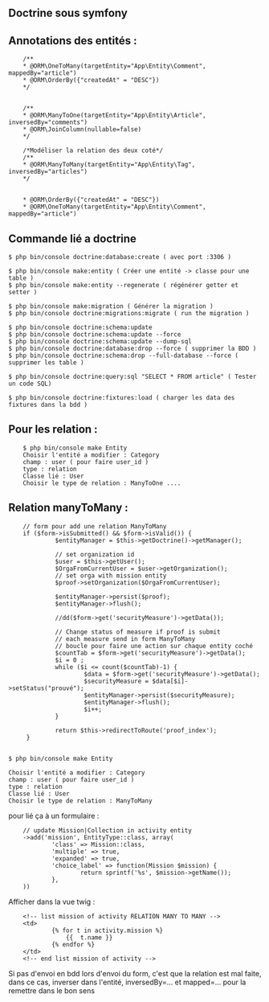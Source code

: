 ## Doctrine sous symfony


Annotations des entités  :
---------------------------


		/**
		* @ORM\OneToMany(targetEntity="App\Entity\Comment", mappedBy="article")
		* @ORM\OrderBy({"createdAt" = "DESC"})
		*/


		/**
		* @ORM\ManyToOne(targetEntity="App\Entity\Article", inversedBy="comments")
		* @ORM\JoinColumn(nullable=false)
		*/

		/*Modéliser la relation des deux coté*/
		/**
		* @ORM\ManyToMany(targetEntity="App\Entity\Tag", inversedBy="articles")
		*/


		* @ORM\OrderBy({"createdAt" = "DESC"})
		* @ORM\OneToMany(targetEntity="App\Entity\Comment", mappedBy="article")


Commande lié a doctrine
-----------------------

    $ php bin/console doctrine:database:create ( avec port :3306 )

    $ php bin/console make:entity ( Créer une entité -> classe pour une table )
    $ php bin/console make:entity --regenerate ( régénérer getter et setter )

    $ php bin/console make:migration ( Générer la migration )
    $ php bin/console doctrine:migrations:migrate ( run the migration )

    $ php bin/console doctrine:schema:update
    $ php bin/console doctrine:schema:update --force
    $ php bin/console doctrine:schema:update --dump-sql
    $ php bin/console doctrine:database:drop --force ( supprimer la BDD )
    $ php bin/console doctrine:schema:drop --full-database --force ( supprimer les table )

    $ php bin/console doctrine:query:sql "SELECT * FROM article" ( Tester un code SQL)

    $ php bin/console doctrine:fixtures:load ( charger les data des fixtures dans la bdd )

Pour les relation :
-----------------------

		$ php bin/console make Entity
		Choisir l'entité a modifier : Category
		champ : user ( pour faire user_id )
		type : relation
		Classe lié : User
		Choisir le type de relation : ManyToOne ....



Relation manyToMany  :
-----------------------
 		// form pour add une relation ManyToMany
		if ($form->isSubmitted() && $form->isValid()) {
				 $entityManager = $this->getDoctrine()->getManager();

				 // set organization id
				 $user = $this->getUser();
				 $OrgaFromCurrentUser = $user->getOrganization();
				 // set orga with mission entity
				 $proof->setOrganization($OrgaFromCurrentUser);

				 $entityManager->persist($proof);
				 $entityManager->flush();

				 //dd($form->get('securityMeasure')->getData());

				 // Change status of measure if proof is submit
				 // each measure send in form ManyToMany
				 // boucle pour faire une action sur chaque entity coché
				 $countTab = $form->get('securityMeasure')->getData();
				 $i = 0 ;
				 while ($i <= count($countTab)-1) {
						 $data = $form->get('securityMeasure')->getData();
						 $securityMeasure = $data[$i]->setStatus("prouvé");
						 $entityManager->persist($securityMeasure);
						 $entityManager->flush();
						 $i++;
				 }

				 return $this->redirectToRoute('proof_index');
		 }


	$ php bin/console make Entity

	Choisir l'entité a modifier : Category
	champ : user ( pour faire user_id )
	type : relation
	Classe lié : User
	Choisir le type de relation : ManyToMany


pour lié ça à un formulaire :


		// update Mission|Collection in activity entity
		->add('mission', EntityType::class, array(
				'class' => Mission::class,
				'multiple' => true,
				'expanded' => true,
				'choice_label' => function(Mission $mission) {
						return sprintf('%s', $mission->getName());
				},
		))

Afficher dans la vue twig :


		<!-- list mission of activity RELATION MANY TO MANY -->
		<td>
				{% for t in activity.mission %}
					{{  t.name }}
				{% endfor %}
		</td>
		<!-- end list mission of activity -->


Si pas d'envoi en bdd lors d'envoi du form, c'est que la relation est mal faite, dans ce cas,
inverser dans l'entité, inversedBy=... et mapped=... pour la remettre dans le bon sens
